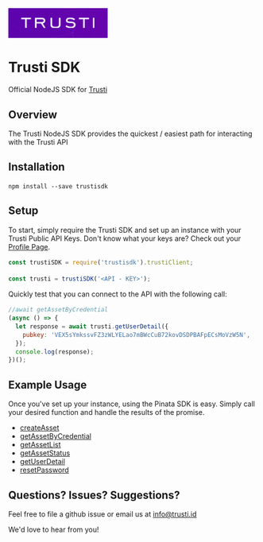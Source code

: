 <img src="trusti.png" width="200" />

# Trusti SDK

Official NodeJS SDK for [Trusti](https://trusti.id)

## Overview

The Trusti NodeJS SDK provides the quickest / easiest path for interacting with the Trusti API

## Installation

```
npm install --save trustisdk
```

## Setup

To start, simply require the Trusti SDK and set up an instance with your Trusti Public API Keys. Don't know what your keys are? Check out your [Profile Page](https://trusti.id/profile).

```javascript
const trustiSDK = require('trustisdk').trustiClient;

const trusti = trustiSDK('<API - KEY>');
```

Quickly test that you can connect to the API with the following call:

```javascript
//await getAssetByCredential
(async () => {
  let response = await trusti.getUserDetail({
    pubkey: 'VEX5sYmkssvFZ3zWLYELao7mBWcCuB72kovDSDPBAFpECsMoVzW5N',
  });
  console.log(response);
})();
```

## Example Usage

Once you've set up your instance, using the Pinata SDK is easy. Simply call your desired function and handle the results of the promise.

- [createAsset](test/createAsset.js)
- [getAssetByCredential](test/getAssetByCredential.js)
- [getAssetList](test/getAssetList.js)
- [getAssetStatus](test/getAssetStatus.js)
- [getUserDetail](test/getUserDetail.js)
- [resetPassword](test/resetPassword.js)

## Questions? Issues? Suggestions?

Feel free to file a github issue or email us at info@trusti.id

We'd love to hear from you!
